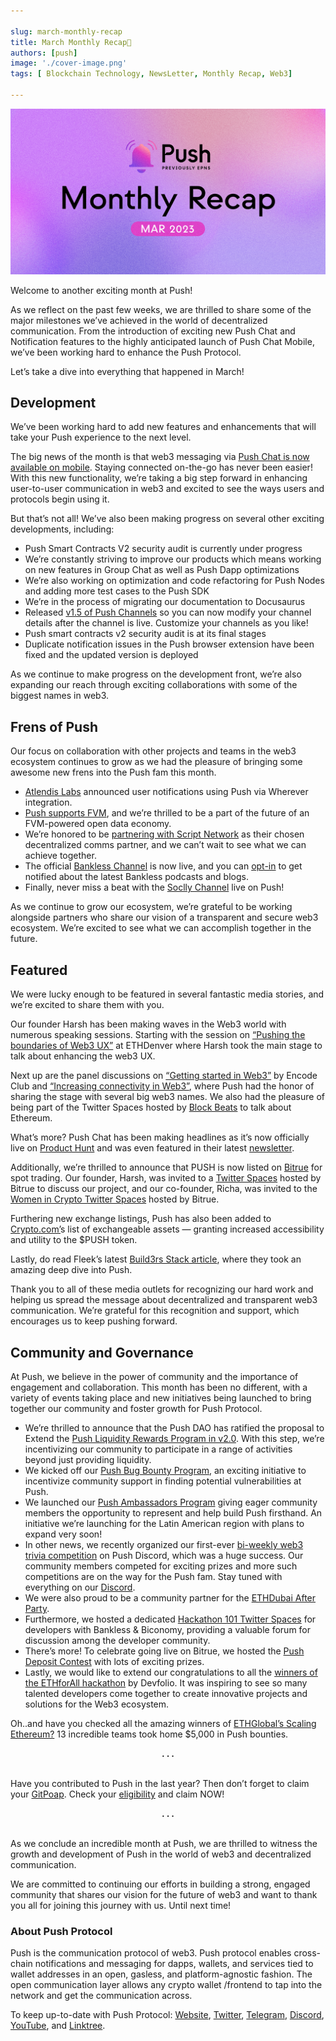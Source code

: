 ```yaml
---

slug: march-monthly-recap
title: March Monthly Recap🌄
authors: [push]
image: './cover-image.png'
tags: [ Blockchain Technology, NewsLetter, Monthly Recap, Web3]

---
```


![Cover image of March Monthly Recap🌄](./cover-image.png)

Welcome to another exciting month at Push!

As we reflect on the past few weeks, we are thrilled to share some of the major milestones we’ve achieved in the world of decentralized communication. From the introduction of exciting new Push Chat and Notification features to the highly anticipated launch of Push Chat Mobile, we’ve been working hard to enhance the Push Protocol.

<!--truncate-->

Let’s take a dive into everything that happened in March!

## Development

We’ve been working hard to add new features and enhancements that will take your Push experience to the next level.

The big news of the month is that web3 messaging via [Push Chat is now available on mobile](https://twitter.com/pushprotocol/status/1636049622522298369?s=20). Staying connected on-the-go has never been easier! With this new functionality, we’re taking a big step forward in enhancing user-to-user communication in web3 and excited to see the ways users and protocols begin using it.

But that’s not all! We’ve also been making progress on several other exciting developments, including:

- Push Smart Contracts V2 security audit is currently under progress
- We’re constantly striving to improve our products which means working on new features in Group Chat as well as Push Dapp optimizations
- We’re also working on optimization and code refactoring for Push Nodes and adding more test cases to the Push SDK
- We’re in the process of migrating our documentation to Docusaurus
- Released [v1.5 of Push Channels](https://twitter.com/pushprotocol/status/1636759302408122368?s=20) so you can now modify your channel details after the channel is live. Customize your channels as you like!
- Push smart contracts v2 security audit is at its final stages
- Duplicate notification issues in the Push browser extension have been fixed and the updated version is deployed

As we continue to make progress on the development front, we’re also expanding our reach through exciting collaborations with some of the biggest names in web3.

## Frens of Push

Our focus on collaboration with other projects and teams in the web3 ecosystem continues to grow as we had the pleasure of bringing some awesome new frens into the Push fam this month.

- [Atlendis Labs](https://twitter.com/pushprotocol/status/1632705070352482305?s=20) announced user notifications using Push via Wherever integration.
- [Push supports FVM](https://twitter.com/pushprotocol/status/1635711343465463838?s=20), and we’re thrilled to be a part of the future of an FVM-powered open data economy.
- We’re honored to be [partnering with Script Network](https://twitter.com/pushprotocol/status/1636729111061331968?s=20) as their chosen decentralized comms partner, and we can’t wait to see what we can achieve together.
- The official [Bankless Channel](https://twitter.com/pushprotocol/status/1637834086520586243?s=20) is now live, and you can [opt-in](https://app.push.org/channels) to get notified about the latest Bankless podcasts and blogs.
- Finally, never miss a beat with the [Soclly Channel](https://twitter.com/socllyhq/status/1638905205201797121?s=20) live on Push!

As we continue to grow our ecosystem, we’re grateful to be working alongside partners who share our vision of a transparent and secure web3 ecosystem. We’re excited to see what we can accomplish together in the future.

## Featured

We were lucky enough to be featured in several fantastic media stories, and we’re excited to share them with you.

Our founder Harsh has been making waves in the Web3 world with numerous speaking sessions. Starting with the session on [“Pushing the boundaries of Web3 UX”](https://twitter.com/pushprotocol/status/1629156701525127169?s=20) at ETHDenver where Harsh took the main stage to talk about enhancing the web3 UX.

Next up are the panel discussions on [“Getting started in Web3”](https://twitter.com/pushprotocol/status/1629194935973838858?s=20) by Encode Club and [“Increasing connectivity in Web3”](https://twitter.com/NextDotID/status/1630298128724398080?s=20), where Push had the honor of sharing the stage with several big web3 names. We also had the pleasure of being part of the Twitter Spaces hosted by [Block Beats](https://twitter.com/BlockBeatsAsia/status/1631844624661872640?s=20) to talk about Ethereum.

What’s more? Push Chat has been making headlines as it’s now officially live on [Product Hunt](https://twitter.com/pushprotocol/status/1630841759075913730?s=20) and was even featured in their latest [newsletter](https://twitter.com/pushprotocol/status/1631323490673471491?s=20).

Additionally, we’re thrilled to announce that PUSH is now listed on [Bitrue](https://twitter.com/pushprotocol/status/1633482718406115328?s=20) for spot trading. Our founder, Harsh, was invited to a [Twitter Spaces](https://twitter.com/BitrueOfficial/status/1633014625829638145?s=20) hosted by Bitrue to discuss our project, and our co-founder, Richa, was invited to the [Women in Crypto Twitter Spaces](https://twitter.com/pushprotocol/status/1633427722125844480?s=20) hosted by Bitrue.

Furthering new exchange listings, Push has also been added to [Crypto.com’](https://twitter.com/pushprotocol/status/1641466597712842756)s list of exchangeable assets — granting increased accessibility and utility to the $PUSH token.

Lastly, do read Fleek’s latest [Build3rs Stack article](https://twitter.com/pushprotocol/status/1638969389281079301?s=20), where they took an amazing deep dive into Push.

Thank you to all of these media outlets for recognizing our hard work and helping us spread the message about decentralized and transparent web3 communication. We’re grateful for this recognition and support, which encourages us to keep pushing forward.

## Community and Governance

At Push, we believe in the power of community and the importance of engagement and collaboration. This month has been no different, with a variety of events taking place and new initiatives being launched to bring together our community and foster growth for Push Protocol.

- We’re thrilled to announce that the Push DAO has ratified the proposal to Extend the [Push Liquidity Rewards Program in v2.0](https://medium.com/push-protocol/push-dao-extends-liquidity-rewards-program-26008926b05a). With this step, we’re incentivizing our community to participate in a range of activities beyond just providing liquidity.
- We kicked off our [Push Bug Bounty Program](https://twitter.com/pushprotocol/status/1640752686080327681), an exciting initiative to incentivize community support in finding potential vulnerabilities at Push.
- We launched our [Push Ambassadors Program](https://twitter.com/pushprotocol/status/1641425465192660997) giving eager community members the opportunity to represent and help build Push firsthand. An initiative we’re launching for the Latin American region with plans to expand very soon!
- In other news, we recently organized our first-ever [bi-weekly web3 trivia competition](https://twitter.com/pushprotocol/status/1636030745201319939?s=20) on Push Discord, which was a huge success. Our community members competed for exciting prizes and more such competitions are on the way for the Push fam. Stay tuned with everything on our [Discord](https://discord.com/invite/pushprotocol).
- We were also proud to be a community partner for the [ETHDubai After Party](https://twitter.com/BuidlersTribe/status/1636276302972952578?s=20).
- Furthermore, we hosted a dedicated [Hackathon 101 Twitter Spaces](https://twitter.com/pushprotocol/status/1639247838965112832?s=20) for developers with Bankless & Biconomy, providing a valuable forum for discussion among the developer community.
- There’s more! To celebrate going live on Bitrue, we hosted the [Push Deposit Contest](https://twitter.com/pushprotocol/status/1633482718406115328?s=20) with lots of exciting prizes.
- Lastly, we would like to extend our congratulations to all the [winners of the ETHforAll hackathon](https://twitter.com/pushprotocol/status/1630217606652198912?s=20) by Devfolio. It was inspiring to see so many talented developers come together to create innovative projects and solutions for the Web3 ecosystem.

Oh..and have you checked all the amazing winners of [ETHGlobal’s Scaling Ethereum?](https://twitter.com/pushprotocol/status/1642145186473017344) 13 incredible teams took home $5,000 in Push bounties.

<center><b>.   .   .</b></center><br/>

Have you contributed to Push in the last year? Then don’t forget to claim your [GitPoap](https://twitter.com/pushprotocol/status/1633818053375930370?s=20). Check your [eligibility](https://www.gitpoap.io/gp/1039) and claim NOW!

<center><b>.   .   .</b></center><br/>

As we conclude an incredible month at Push, we are thrilled to witness the growth and development of Push in the world of web3 and decentralized communication.

We are committed to continuing our efforts in building a strong, engaged community that shares our vision for the future of web3 and want to thank you all for joining this journey with us. Until next time!

### About Push Protocol

Push is the communication protocol of web3. Push protocol enables cross-chain notifications and messaging for dapps, wallets, and services tied to wallet addresses in an open, gasless, and platform-agnostic fashion. The open communication layer allows any crypto wallet /frontend to tap into the network and get the communication across.

To keep up-to-date with Push Protocol: [Website](https://push.org/), [Twitter](https://twitter.com/pushprotocol), [Telegram](https://t.me/epnsproject), [Discord](https://discord.gg/pushprotocol), [YouTube](https://www.youtube.com/c/EthereumPushNotificationService), and [Linktree](https://linktr.ee/pushprotocol).
